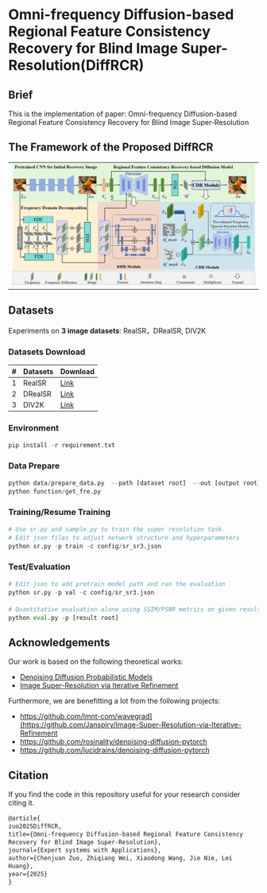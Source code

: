 # Omni-frequency Diffusion-based Regional Feature Consistency Recovery for Blind Image Super-Resolution(DiffRCR)

## Brief

This is the implementation of paper: Omni-frequency Diffusion-based Regional Feature Consistency Recovery for Blind Image Super-Resolution

## The Framework of the Proposed DiffRCR
<table border=0 >
	<tbody>
    <tr>
		<tr>
			<td width="40%" > <img src="3-1.png"> </td>
		</tr>
	</tbody>
</table>


## Datasets
Experiments on **3 image datasets**:
RealSR，DRealSR, DIV2K
### Datasets Download

|#|Datasets|Download|
|---|----|-----|
|1|RealSR|[Link](https://drive.google.com/file/d/17ZMjo-zwFouxnm_aFM6CUHBwgRrLZqIM/view)|
|2|DRealSR|[Link](https://drive.google.com/drive/folders/1tP5m4k1_shFT6Dcw31XV8cWHtblGmbOk)
|3|DIV2K|[Link](https://data.vision.ee.ethz.ch/cvl/DIV2K/)  |

 ### Environment
```python
pip install -r requirement.txt
```
 ### Data Prepare
```python
python data/prepare_data.py  --path [dataset root]  --out [output root] --size 64,256 -l
python function/get_fre.py
```
### Training/Resume Training

```python
# Use sr.py and sample.py to train the super resolution task.
# Edit json files to adjust network structure and hyperparameters
python sr.py -p train -c config/sr_sr3.json
```

### Test/Evaluation

```python
# Edit json to add pretrain model path and run the evaluation 
python sr.py -p val -c config/sr_sr3.json

# Quantitative evaluation alone using SSIM/PSNR metrics on given result root
python eval.py -p [result root]
```

## Acknowledgements

Our work is based on the following theoretical works:

- [Denoising Diffusion Probabilistic Models](https://arxiv.org/pdf/2006.11239.pdf)
- [Image Super-Resolution via Iterative Refinement](https://arxiv.org/pdf/2104.07636.pdf)

Furthermore, we are benefitting a lot from the following projects:

- https://github.com/lmnt-com/wavegrad](https://github.com/Janspiry/Image-Super-Resolution-via-Iterative-Refinement
- https://github.com/rosinality/denoising-diffusion-pytorch
- https://github.com/lucidrains/denoising-diffusion-pytorch

## Citation
If you find the code in this repository useful for your research consider citing it.
```
@article{
zuo2025DiffRCR,
title={Omni-frequency Diffusion-based Regional Feature Consistency Recovery for Blind Image Super-Resolution},
journal={Expert systems with Applications},
author={Chenjuan Zuo, Zhiqiang Wei, Xiaodong Wang, Jie Nie, Lei Huang},
year={2025}
}
```

